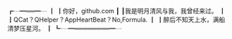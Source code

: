 
<!---
zhidongya813/zhidongya813 is a ✨ special ✨ repository because its `README.md` (this file) appears on your GitHub profile.
You can click the Preview link to take a look at your changes.
--->

┏┄━══━┄
┃
┃你好，github.com
┃
┃我是明月清风与我，我曾经来过。
┃
┃QCat？QHelper？AppHeartBeat？No,Formula.
┃
┃醉后不知天上水，满船清梦压星河。
┃
┗·┄━════════━┄
